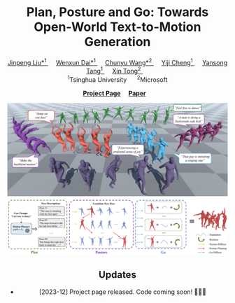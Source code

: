 <div align="center">
<h1>
  Plan, Posture and Go: Towards Open-World Text-to-Motion Generation
</h1>

<div>
    <a href="https://moonsliu.github.io/">
        Jinpeng Liu*<sup>1</sup>
    </a>&emsp;
    <!-- </br>Tsinghua University -->
    <a href="https://github.com/Dai-Wenxun">
        Wenxun Dai*<sup>1</sup>
    </a>&emsp;
    <!-- </br>Tsinghua University -->
    <a href="https://www.chunyuwang.org/">
        Chunyu Wang*<sup>2</sup>
    </a>&emsp;
    <!-- </br>Tsinghua University -->
    <a href="https://www.linkedin.com/in/yiji-cheng-a8b922213/">
        Yiji Cheng<sup>1</sup>
    </a>&emsp;
    <!-- </br>Tsinghua University -->
    <a href="https://andytang15.github.io/">
        Yansong Tang<sup>1</sup>
    </a>&emsp;
    <!-- </br>Tsinghua University -->
    <a href="https://www.microsoft.com/en-us/research/people/xtong/">
        Xin Tong<sup>2</sup>
    </a>
    <!-- </br>Tsinghua University -->
    </li>&emsp;
    <br>
    <sup>1</sup>Tsinghua University &nbsp;&nbsp;&nbsp;&nbsp; <sup>2</sup>Microsoft
</div>

<strong><a href='https://moonsliu.github.io/Pro-Motion/' target='_blank'>Project Page</a></strong>&emsp;
<strong><a href=''>Paper</a></strong>&emsp;

![teaser](images/teaser.png)
![pipeline](images/pipeline.png)

## Updates
- [2023-12] Project page released. Code coming soon! :running::running::running: